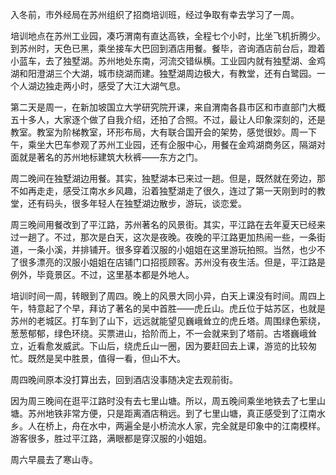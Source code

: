 入冬前，市外经局在苏州组织了招商培训班，经过争取有幸去学习了一周。

培训地点在苏州工业园，凑巧渭南有直达高铁，全程七个小时，比坐飞机折腾少。到苏州时，天色已黑，乘坐接车大巴回到酒店用餐。餐毕，咨询酒店前台后，蹬着小蓝车，去了独墅湖。苏州地处东南，河流交错纵横。工业园内就有独墅湖、金鸡湖和阳澄湖三个大湖，城市绕湖而建。独墅湖周边极大，有教堂，还有白鹭园。一个人湖边独走两小时，感受了大江大湖气息。

第二天是周一，在新加坡国立大学研究院开课，来自渭南各县市区和市直部门大概五十多人，大家逐个做了自我介绍，还拍了合照。不过，最让人印象深刻的，还是教室。教室为阶梯教室，环形布局，大有联合国开会的架势，感觉很妙。周一下午，乘坐大巴车参观了苏州工业园，还有企服中心，用餐在金鸡湖商务区，隔湖对面就是著名的苏州地标建筑大秋裤——东方之门。

周二晚间在独墅湖边用餐。其实，独墅湖本已来过一趟。但是，既然就在旁边，那不如再走走，感受江南水乡风趣，沿着独墅湖走了很久，连过了第一天刚到时的教堂，还有码头，很多年轻人在独墅湖边散步，游玩，谈恋爱。

周三晚间用餐改到了平江路，苏州著名的风景街。其实，平江路在去年夏天已经来过一趟了。不过，那次是白天，这次是夜晚。夜晚的平江路更加热闹一些，一条街道，一条小溪，并排铺开。很多穿着汉服的小姐姐在这里游玩拍照。当然，也少不了很多漂亮的汉服小姐姐在店铺门口招揽顾客。苏州没有夜生活。但是，平江路是例外，毕竟景区。不过，这里基本都是外地人。

培训时间一周，转眼到了周四。晚上的风景大同小异，白天上课没有时间。周四上午，特意起了个早，拜访了著名的吴中首胜——虎丘山。虎丘位于姑苏区，也就是苏州的老城区。打车到了山下，远远就能望见巍峨耸立的虎丘塔。周围绿色萦绕，葱葱郁郁，绿色环绕。买票进山，拾阶而上，不一会就来到了塔前。古塔巍峨耸立，近看愈发威武。下山后，绕虎丘山一圈，因为要赶回去上课，游览的比较匆忙。既然是吴中胜景，值得一看，但山不大。

周四晚间原本没打算出去，回到酒店没事随决定去观前街。

因为周三晚间在逛平江路时没有去七里山塘。所以，周五晚间乘坐地铁去了七里山塘。苏州地铁非常方便，只是距离酒店稍远。到了七里山塘，真正感受到了江南水乡。人在桥上，舟在水中，两遍全是小桥流水人家，完全就是印象中的江南模样。游客很多，胜过平江路，满眼都是穿汉服的小姐姐。

周六早晨去了寒山寺。




